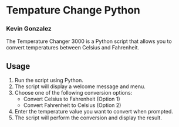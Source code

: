 # Tempature Change Python
### Kevin Gonzalez

The Temperature Changer 3000 is a Python script that allows you to convert temperatures between Celsius and Fahrenheit.

## Usage

1. Run the script using Python.
2. The script will display a welcome message and menu.
3. Choose one of the following conversion options:
   - Convert Celsius to Fahrenheit (Option 1)
   - Convert Fahrenheit to Celsius (Option 2)
4. Enter the temperature value you want to convert when prompted.
5. The script will perform the conversion and display the result.
